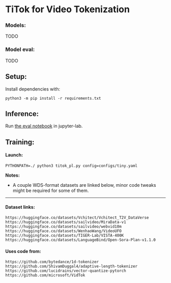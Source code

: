 # TiTok for Video Tokenization

### Models:
TODO

### Model eval:
TODO

## Setup:
Install dependencies with:
```
python3 -m pip install -r requirements.txt
```
  
## Inference:
Run [the eval notebook](inference.ipynb) in jupyter-lab.

## Training:
#### Launch:
```
PYTHONPATH=./ python3 titok_pl.py config=configs/tiny.yaml
```
**Notes:**
* A couple WDS-format datasets are linked below, minor code tweaks might be required for some of them.

---

#### Dataset links:
```
https://huggingface.co/datasets/Vchitect/Vchitect_T2V_DataVerse
https://huggingface.co/datasets/sailvideo/MiraData-v1
https://huggingface.co/datasets/sailvideo/webvid10m
https://huggingface.co/datasets/WenhaoWang/VideoUFO
https://huggingface.co/datasets/TIGER-Lab/VISTA-400K
https://huggingface.co/datasets/LanguageBind/Open-Sora-Plan-v1.1.0
```

#### Uses code from:
```
https://github.com/bytedance/1d-tokenizer
https://github.com/ShivamDuggal4/adaptive-length-tokenizer
https://github.com/lucidrains/vector-quantize-pytorch
https://github.com/microsoft/VidTok
```
